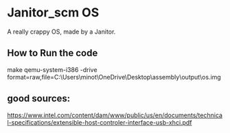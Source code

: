 # Janitor_scm OS

A really crappy OS, made by a Janitor.

## How to Run the code
make
qemu-system-i386 -drive format=raw,file=C:\Users\minot\OneDrive\Desktop\assembly\output\os.img

## good sources:
https://www.intel.com/content/dam/www/public/us/en/documents/technical-specifications/extensible-host-controler-interface-usb-xhci.pdf